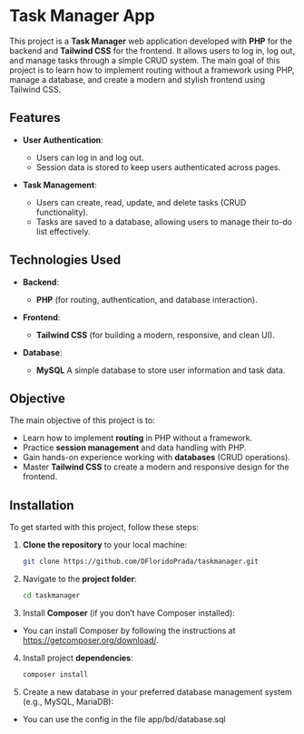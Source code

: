 # Task Manager App

This project is a **Task Manager** web application developed with **PHP** for the backend and **Tailwind CSS** for the frontend. It allows users to log in, log out, and manage tasks through a simple CRUD system. The main goal of this project is to learn how to implement routing without a framework using PHP, manage a database, and create a modern and stylish frontend using Tailwind CSS.

## Features

- **User Authentication**: 
  - Users can log in and log out.
  - Session data is stored to keep users authenticated across pages.

- **Task Management**:
  - Users can create, read, update, and delete tasks (CRUD functionality).
  - Tasks are saved to a database, allowing users to manage their to-do list effectively.

## Technologies Used

- **Backend**: 
  - **PHP** (for routing, authentication, and database interaction).
  
- **Frontend**: 
  - **Tailwind CSS** (for building a modern, responsive, and clean UI).

- **Database**:
  - **MySQL** A simple database to store user information and task data.

## Objective

The main objective of this project is to:

- Learn how to implement **routing** in PHP without a framework.
- Practice **session management** and data handling with PHP.
- Gain hands-on experience working with **databases** (CRUD operations).
- Master **Tailwind CSS** to create a modern and responsive design for the frontend.

## Installation

To get started with this project, follow these steps:

1. **Clone the repository** to your local machine:

   ```bash
   git clone https://github.com/DFloridoPrada/taskmanager.git

2. Navigate to the **project folder**:

   ```bash
   cd taskmanager

3. Install **Composer** (if you don’t have Composer installed):

- You can install Composer by following the instructions at https://getcomposer.org/download/.

4. Install project **dependencies**:

   ```bash
   composer install

5. Create a new database in your preferred database management system (e.g., MySQL, MariaDB):

- You can use the config in the file app/bd/database.sql

